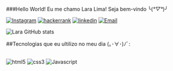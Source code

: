 ###Hello World! Eu me chamo Lara Lima! Seja bem-vindo ╰(*°▽°*)╯

[![Instagram](https://img.shields.io/badge/Instagram-E4405F?style=for-the-badge&logo=instagram&logoColor=white)](https://www.instagram.com/lara_lima717/)
[![hackerrank](https://img.shields.io/badge/-Hackerrank-2EC866?style=for-the-badge&logo=HackerRank&logoColor=white)](https://www.hackerrank.com/profile/laralima17carva1)
[![linkedin](https://img.shields.io/badge/LinkedIn-0077B5?style=for-the-badge&logo=linkedin&logoColor=white)](https://www.linkedin.com/in/lara-lima-carvalho-372119285/)
[![Email](https://img.shields.io/badge/Gmail-D14836?style=for-the-badge&logo=gmail&logoColor=white)](laralima17carvalho@gmail.com)

![Lara GitHub stats](https://github-readme-stats.vercel.app/api?username=lara137-jp&showicons=true&theme=radical)

##Tecnologias que eu ultilizo no meu dia (｡･∀･)ﾉﾞ:

<div style="display: inline_block"><br/>
<img aling="center" alt=html5 src="https://img.shields.io/badge/HTML5-E34F26?style=for-the-badge&logo=html5&logoColor=white">
<img aling="center" alt=css3 src="https://img.shields.io/badge/CSS3-1572B6?style=for-the-badge&logo=css3&logoColor=white">
<img aling="center" alt=Javascript src="https://img.shields.io/badge/JavaScript-F7DF1E?style=for-the-badge&logo=javascript&logoColor=black">

</div>
